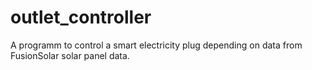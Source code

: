 # outlet_controller
A programm to control a smart electricity plug depending on data from FusionSolar solar panel data.
